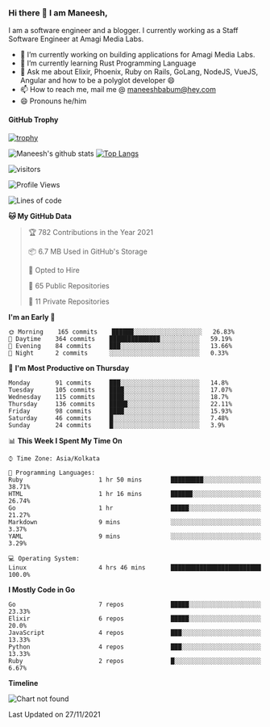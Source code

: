 ### Hi there 👋 I am Maneesh,

I am a software engineer and a blogger. I currently working as a Staff Software Engineer at Amagi Media Labs.


- 🔭 I’m currently working on building applications for Amagi Media Labs.
- 🌱 I’m currently learning Rust Programming Language
- 💬 Ask me about Elixir, Phoenix, Ruby on Rails, GoLang, NodeJS, VueJS, Angular and how to be a polyglot developer 😄
- 📫 How to reach me, mail me @ maneeshbabum@hey.com
- 😄 Pronouns he/him

#### GitHub Trophy
[![trophy](https://github-profile-trophy.vercel.app/?username=mbm-c)](https://github.com/ryo-ma/github-profile-trophy)

![Maneesh's github stats](https://github-readme-stats.vercel.app/api?username=mbm-c&show_icons=true)
[![Top Langs](https://github-readme-stats.vercel.app/api/top-langs/?username=mbm-c)](https://github.com/anuraghazra/github-readme-stats)


![visitors](https://visitor-badge.glitch.me/badge?page_id=maneeshbabu.maneeshbabu)

<!--START_SECTION:waka-->
![Profile Views](http://img.shields.io/badge/Profile%20Views-3-blue)

![Lines of code](https://img.shields.io/badge/From%20Hello%20World%20I%27ve%20Written-293809%20lines%20of%20code-blue)

**🐱 My GitHub Data** 

> 🏆 782 Contributions in the Year 2021
 > 
> 📦 6.7 MB Used in GitHub's Storage 
 > 
> 💼 Opted to Hire
 > 
> 📜 65 Public Repositories 
 > 
> 🔑 11 Private Repositories  
 > 
**I'm an Early 🐤** 

```text
🌞 Morning    165 commits    ██████░░░░░░░░░░░░░░░░░░░   26.83% 
🌆 Daytime    364 commits    ██████████████░░░░░░░░░░░   59.19% 
🌃 Evening    84 commits     ███░░░░░░░░░░░░░░░░░░░░░░   13.66% 
🌙 Night      2 commits      ░░░░░░░░░░░░░░░░░░░░░░░░░   0.33%

```
📅 **I'm Most Productive on Thursday** 

```text
Monday       91 commits     ███░░░░░░░░░░░░░░░░░░░░░░   14.8% 
Tuesday      105 commits    ████░░░░░░░░░░░░░░░░░░░░░   17.07% 
Wednesday    115 commits    ████░░░░░░░░░░░░░░░░░░░░░   18.7% 
Thursday     136 commits    █████░░░░░░░░░░░░░░░░░░░░   22.11% 
Friday       98 commits     ████░░░░░░░░░░░░░░░░░░░░░   15.93% 
Saturday     46 commits     █░░░░░░░░░░░░░░░░░░░░░░░░   7.48% 
Sunday       24 commits     █░░░░░░░░░░░░░░░░░░░░░░░░   3.9%

```


📊 **This Week I Spent My Time On** 

```text
⌚︎ Time Zone: Asia/Kolkata

💬 Programming Languages: 
Ruby                     1 hr 50 mins        █████████░░░░░░░░░░░░░░░░   38.71% 
HTML                     1 hr 16 mins        ██████░░░░░░░░░░░░░░░░░░░   26.74% 
Go                       1 hr                █████░░░░░░░░░░░░░░░░░░░░   21.27% 
Markdown                 9 mins              ░░░░░░░░░░░░░░░░░░░░░░░░░   3.37% 
YAML                     9 mins              ░░░░░░░░░░░░░░░░░░░░░░░░░   3.29%

💻 Operating System: 
Linux                    4 hrs 46 mins       █████████████████████████   100.0%

```

**I Mostly Code in Go** 

```text
Go                       7 repos             █████░░░░░░░░░░░░░░░░░░░░   23.33% 
Elixir                   6 repos             █████░░░░░░░░░░░░░░░░░░░░   20.0% 
JavaScript               4 repos             ███░░░░░░░░░░░░░░░░░░░░░░   13.33% 
Python                   4 repos             ███░░░░░░░░░░░░░░░░░░░░░░   13.33% 
Ruby                     2 repos             █░░░░░░░░░░░░░░░░░░░░░░░░   6.67%

```


**Timeline**

![Chart not found](https://raw.githubusercontent.com/mbm-c/mbm-c/master/charts/bar_graph.png) 


 Last Updated on 27/11/2021
<!--END_SECTION:waka-->

<!--
**maneeshbabu/maneeshbabu** is a ✨ _special_ ✨ repository because its `README.md` (this file) appears on your GitHub profile.

Here are some ideas to get you started:

- 🔭 I’m currently working on ...
- 🌱 I’m currently learning ...
- 👯 I’m looking to collaborate on ...
- 🤔 I’m looking for help with ...
- 💬 Ask me about ...
- 📫 How to reach me: ...
- 😄 Pronouns: ...
- ⚡ Fun fact: ...
-->
